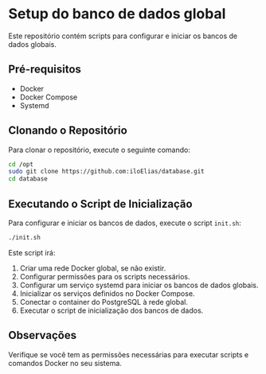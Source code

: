# Setup do banco de dados global

Este repositório contém scripts para configurar e iniciar os bancos de dados globais.

## Pré-requisitos

- Docker
- Docker Compose
- Systemd

## Clonando o Repositório

Para clonar o repositório, execute o seguinte comando:

```bash
cd /opt
sudo git clone https://github.com:iloElias/database.git
cd database
```

## Executando o Script de Inicialização

Para configurar e iniciar os bancos de dados, execute o script `init.sh`:

```bash
./init.sh
```

Este script irá:

1. Criar uma rede Docker global, se não existir.
2. Configurar permissões para os scripts necessários.
3. Configurar um serviço systemd para iniciar os bancos de dados globais.
4. Inicializar os serviços definidos no Docker Compose.
5. Conectar o container do PostgreSQL à rede global.
6. Executar o script de inicialização dos bancos de dados.

## Observações

Verifique se você tem as permissões necessárias para executar scripts e comandos Docker no seu sistema.
